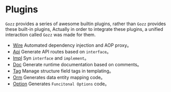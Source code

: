 # Plugins

`Gozz` provides a series of awesome builtin plugins,
rather than `Gozz` provides these built-in plugins,
Actually in order to integrate these plugins,
a unified interaction called `Gozz` was made for them.

- [Wire](wire.md) Automated dependency injection and AOP proxy。
- [Api](api.md) Generate API routes based on `interface`。
- [Impl](impl.md) Syn `interface` and `implement`。
- [Doc](doc.md) Generate runtime documentation based on comments。
- [Tag](tag.md) Manage structure field tags in templating。
- [Orm](orm.md) Generates data entity mapping code。
- [Option](option.md) Generates `Funcitonal Options` code。
